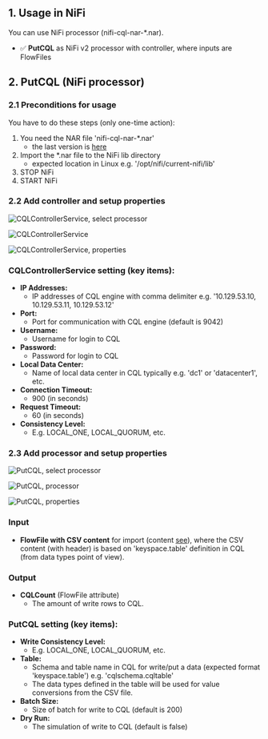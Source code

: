 ## 1. Usage in NiFi

You can use NiFi processor (nifi-cql-nar-*.nar).
- ✅ **PutCQL** as NiFi v2 processor with controller, where inputs are FlowFiles

## 2. PutCQL (NiFi processor)

### 2.1 Preconditions for usage

You have to do these steps (only one-time action):
 1. You need the NAR file 'nifi-cql-nar-*.nar'
    - the last version is [here](./../output/)
 2. Import the *.nar file to the NiFi lib directory
    - expected location in Linux e.g. '/opt/nifi/current-nifi/lib'
 3. STOP NiFi
 4. START NiFi

### 2.2 Add controller and setup properties

![CQLControllerService, select processor](https://github.com/george0st/Csv2Cql/blob/main/nifi/cql-processor/docs/assets/nifi_controller_service_add.png)

![CQLControllerService](https://github.com/george0st/Csv2Cql/blob/main/nifi/cql-processor/docs/assets/nifi_controller_service_detail.png)

![CQLControllerService, properties](https://github.com/george0st/Csv2Cql/blob/main/nifi/cql-processor/docs/assets/nifi_controller_service_properties.png)

### CQLControllerService setting (key items):

- **IP Addresses:**
    - IP addresses of CQL engine with comma delimiter e.g. '10.129.53.10, 10.129.53.11, 10.129.53.12'
- **Port:**
    - Port for communication with CQL engine (default is 9042)
- **Username:**
    - Username for login to CQL
- **Password:**
    - Password for login to CQL
- **Local Data Center:**
    - Name of local data center in CQL typically e.g. 'dc1' or 'datacenter1', etc.
- **Connection Timeout:**
    - 900 (in seconds)
- **Request Timeout:**
    - 60 (in seconds)
- **Consistency Level:**
    - E.g. LOCAL_ONE, LOCAL_QUORUM, etc.

### 2.3 Add processor and setup properties

![PutCQL, select processor](https://github.com/george0st/Csv2Cql/blob/main/nifi/cql-processor/docs/assets/nifi_processor_add.png)

![PutCQL, processor](https://github.com/george0st/Csv2Cql/blob/main/nifi/cql-processor/docs/assets/nifi_processor.png)

![PutCQL, properties](https://github.com/george0st/Csv2Cql/blob/main/nifi/cql-processor/docs/assets/nifi_processor_properties.png)

### Input

- **FlowFile with CSV content** for import (content [see](../../../docs/conversion.md)),
   where the CSV content (with header) is based on 'keyspace.table' definition in 
   CQL (from data types point of view).

### Output

- **CQLCount** (FlowFile attribute)
  - The amount of write rows to CQL.

### PutCQL setting (key items):

- **Write Consistency Level:**
  - E.g. LOCAL_ONE, LOCAL_QUORUM, etc.
- **Table:**
  - Schema and table name in CQL for write/put a data (expected format 'keyspace.table') 
    e.g. 'cqlschema.cqltable'
  - The data types defined in the table will be used for value conversions from the CSV file.
- **Batch Size:**
  - Size of batch for write to CQL (default is 200)
- **Dry Run:**
  - The simulation of write to CQL (default is false)
